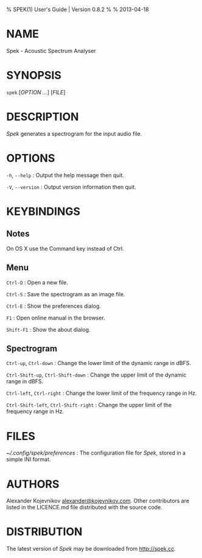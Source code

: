 % SPEK(1) User's Guide | Version 0.8.2
%
% 2013-04-18

# NAME

Spek - Acoustic Spectrum Analyser

# SYNOPSIS

`spek` [*OPTION* *...*] \[*FILE*]

# DESCRIPTION

*Spek* generates a spectrogram for the input audio file.

# OPTIONS

`-h`, `--help`
:   Output the help message then quit.

`-V`, `--version`
:   Output version information then quit.

# KEYBINDINGS

## Notes

On OS X use the Command key instead of Ctrl.

## Menu

`Ctrl-O`
:   Open a new file.

`Ctrl-S`
:   Save the spectrogram as an image file.

`Ctrl-E`
:   Show the preferences dialog.

`F1`
:   Open online manual in the browser.

`Shift-F1`
:   Show the about dialog.

## Spectrogram

`Ctrl-up`, `Ctrl-down`
:   Change the lower limit of the dynamic range in dBFS.

`Ctrl-Shift-up`, `Ctrl-Shift-down`
:   Change the upper limit of the dynamic range in dBFS.

`Ctrl-left`, `Ctrl-right`
:   Change the lower limit of the frequency range in Hz.

`Ctrl-Shift-left`, `Ctrl-Shift-right`
:   Change the upper limit of the frequency range in Hz.

# FILES

*~/.config/spek/preferences*
:   The configuration file for *Spek*, stored in a simple INI format.

# AUTHORS

Alexander Kojevnikov <alexander@kojevnikov.com>. Other contributors are listed
in the LICENCE.md file distributed with the source code.

# DISTRIBUTION

The latest version of *Spek* may be downloaded from <http://spek.cc>.
